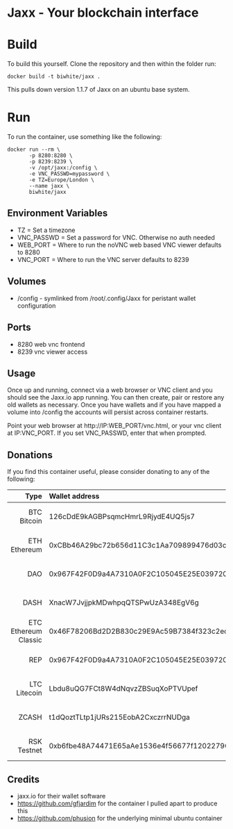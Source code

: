 # Jaxx - Your blockchain interface

# Build

To build this yourself.  Clone the repository and then within the folder run:
```
docker build -t biwhite/jaxx .
```

This pulls down version 1.1.7 of Jaxx on an ubuntu base system.

# Run

To run the container, use something like the following:

```
docker run --rm \
       -p 8280:8280 \
       -p 8239:8239 \
       -v /opt/jaxx:/config \
       -e VNC_PASSWD=mypassword \
       -e TZ=Europe/London \
       --name jaxx \
       biwhite/jaxx
```

## Environment Variables
- TZ = Set a timezone
- VNC_PASSWD = Set a password for VNC.  Otherwise no auth needed
- WEB_PORT = Where to run the noVNC web based VNC viewer defaults to 8280
- VNC_PORT = Where to run the VNC server defaults to 8239

## Volumes
- /config - symlinked from /root/.config/Jaxx for peristant wallet configuration

## Ports
- 8280 web vnc frontend
- 8239 vnc viewer access

## Usage

Once up and running, connect via a web browser or VNC client and you should see the Jaxx.io app running.  You can then create, pair or restore any old wallets as necessary.  Once you have wallets and if you have mapped a volume into /config the accounts will persist across container restarts.

Point your web browser at http://IP:WEB_PORT/vnc.html, or your vnc client at IP:VNC_PORT.  If you set VNC_PASSWD, enter that when prompted.

## Donations

If you find this container useful, please consider donating to any of the following:

| Type         | Wallet address | QR code |
| -----------: | :------------- | :------ |
| BTC Bitcoin  | 126cDdE9kAGBPsqmcHmrL9RjydE4UQ5js7 | ![BTC](https://raw.githubusercontent.com/biwhite/docker-jaxx/master/img/btc.png = 117x) |
| ETH Ethereum | 0xCBb46A29bc72b656d11C3c1Aa709899476d03cad | ![ETH](https://raw.githubusercontent.com/biwhite/docker-jaxx/master/img/eth.png = 117x) |
| DAO          | 0x967F42F0D9a4A7310A0F2C105045E25E039720a9 | ![DAO](https://raw.githubusercontent.com/biwhite/docker-jaxx/master/img/dao.png = 117x) |
| DASH         | XnacW7JvjjpkMDwhpqQTSPwUzA348EgV6g | ![DASH](https://raw.githubusercontent.com/biwhite/docker-jaxx/master/img/dash.png = 117x) |
| ETC Ethereum Classic | 0x46F78206Bd2D2B830c29E9Ac59B7384f323c2ec2 | ![ETC](https://raw.githubusercontent.com/biwhite/docker-jaxx/master/img/etc.png = 117x) |
| REP                  | 0x967F42F0D9a4A7310A0F2C105045E25E039720a9 | ![REP](https://raw.githubusercontent.com/biwhite/docker-jaxx/master/img/rep.png = 117x) |
| LTC Litecoin         | Lbdu8uQG7FCt8W4dNqvzZBSuqXoPTVUpef | ![LTC](https://raw.githubusercontent.com/biwhite/docker-jaxx/master/img/ltc.png = 117x) |
| ZCASH                | t1dQoztTLtp1jURs215EobA2CxczrrNUDga | ![ZCASH](https://raw.githubusercontent.com/biwhite/docker-jaxx/master/img/zcash.png = 117x) |
| RSK Testnet          | 0xb6fbe48A74471E65aAe1536e4f56677f12022790 | ![RSK](https://raw.githubusercontent.com/biwhite/docker-jaxx/master/img/rsk.png = 117x) |

## Credits

- jaxx.io for their wallet software
- https://github.com/gfjardim for the container I pulled apart to produce this
- https://github.com/phusion for the underlying minimal ubuntu container

